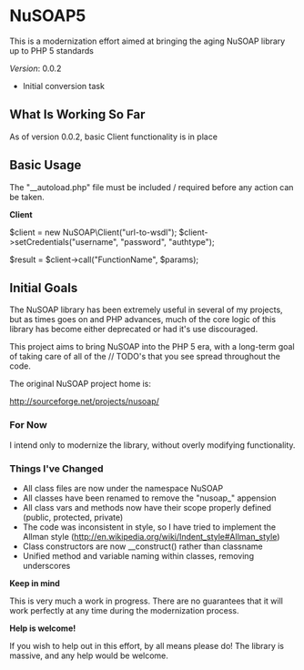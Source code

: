 NuSOAP5
=======

This is a modernization effort aimed at bringing the aging NuSOAP library up to PHP 5 standards

*Version*: 0.0.2

 - Initial conversion task

What Is Working So Far
----------------------

As of version 0.0.2, basic Client functionality is in place

Basic Usage
-----------

The "__autoload.php" file must be included / required before any action can be taken.

**Client**

$client = new NuSOAP\Client("url-to-wsdl");
$client->setCredentials("username", "password", "authtype");

$result = $client->call("FunctionName", $params);


Initial Goals
--------------

The NuSOAP library has been extremely useful in several of my projects, but as times goes on and PHP advances, 
much of the core logic of this library has become either deprecated or had it's use discouraged.

This project aims to bring NuSOAP into the PHP 5 era, with a long-term goal of taking care of all of the
// TODO's that you see spread throughout the code.

The original NuSOAP project home is:

http://sourceforge.net/projects/nusoap/

### For Now ###

I intend only to modernize the library, without overly modifying functionality.

### Things I've Changed ###

 - All class files are now under the namespace NuSOAP
 - All classes have been renamed to remove the "nusoap_" appension
 - All class vars and methods now have their scope properly defined (public, protected, private)
 - The code was inconsistent in style, so I have tried to implement the Allman style (http://en.wikipedia.org/wiki/Indent_style#Allman_style)
 - Class constructors are now __construct() rather than classname
 - Unified method and variable naming within classes, removing underscores


**Keep in mind**

This is very much a work in progress.  There are no guarantees that it will work perfectly at any time during the 
modernization process.

**Help is welcome!**

If you wish to help out in this effort, by all means please do!  The library is massive, and any help would be welcome.
